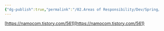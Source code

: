 ```yaml
---
{"dg-publish":true,"permalink":"/02.Areas of Responsibility/Dev/Spring/spock test 경로 인식 못할때/","tags":["spock","test","troubleshooting","issue","dev"],"noteIcon":""}
---
```



[https://namocom.tistory.com/561](https://namocom.tistory.com/561)